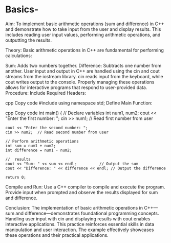 # Basics-

Aim:
To implement basic arithmetic operations (sum and difference) in C++ and demonstrate how to take input from the user and display results. This includes reading user input values, performing arithmetic operations, and outputting the results.

Theory:
Basic arithmetic operations in C++ are fundamental for performing calculations:

Sum: Adds two numbers together.
Difference: Subtracts one number from another.
User input and output in C++ are handled using the cin and cout streams from the iostream library. cin reads input from the keyboard, while cout writes output to the console. Properly managing these operations allows for interactive programs that respond to user-provided data.
Procedure:
Include Required Headers:

cpp
Copy code
#include <iostream>
using namespace std;
Define Main Function:

cpp
Copy code
int main() {
    // Declare variables
    int num1, num2;
    cout << "Enter the first number: ";
    cin >> num1;  // Read first number from user
    
    cout << "Enter the second number: ";
    cin >> num2;  // Read second number from user

    // Perform arithmetic operations
    int sum = num1 + num2;
    int difference = num1 - num2;

    //  results
    cout << "Sum: " << sum << endl;          // Output the sum
    cout << "Difference: " << difference << endl; // Output the difference

    return 0;

Compile and Run:
Use a C++ compiler to compile and execute the program. Provide input when prompted and observe the results displayed for sum and difference.

Conclusion:
The implementation of basic arithmetic operations in C++—sum and difference—demonstrates foundational programming concepts. Handling user input with cin and displaying results with cout enables interactive applications. This practice reinforces essential skills in data manipulation and user interaction. The example effectively showcases these operations and their practical applications.
